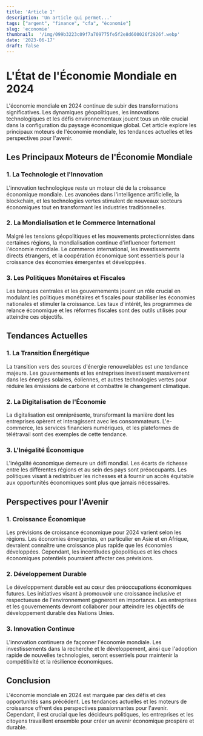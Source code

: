 ```yaml
---
title: 'Article 1'
description: 'Un article qui permet...'
tags: ["argent", "finance", "cfa", "économie"]
slug: 'economie'
thumbnail:  '/img/099b3223c09f7a709775fe5f2e8d600026f2926f.webp'
date: '2023-06-17'
draft: false
---
```


# L'État de l'Économie Mondiale en 2024

L'économie mondiale en 2024 continue de subir des transformations significatives. Les dynamiques géopolitiques, les innovations technologiques et les défis environnementaux jouent tous un rôle crucial dans la configuration du paysage économique global. Cet article explore les principaux moteurs de l'économie mondiale, les tendances actuelles et les perspectives pour l'avenir.

## Les Principaux Moteurs de l'Économie Mondiale

### 1. La Technologie et l'Innovation
L'innovation technologique reste un moteur clé de la croissance économique mondiale. Les avancées dans l'intelligence artificielle, la blockchain, et les technologies vertes stimulent de nouveaux secteurs économiques tout en transformant les industries traditionnelles.

### 2. La Mondialisation et le Commerce International
Malgré les tensions géopolitiques et les mouvements protectionnistes dans certaines régions, la mondialisation continue d'influencer fortement l'économie mondiale. Le commerce international, les investissements directs étrangers, et la coopération économique sont essentiels pour la croissance des économies émergentes et développées.

### 3. Les Politiques Monétaires et Fiscales
Les banques centrales et les gouvernements jouent un rôle crucial en modulant les politiques monétaires et fiscales pour stabiliser les économies nationales et stimuler la croissance. Les taux d'intérêt, les programmes de relance économique et les réformes fiscales sont des outils utilisés pour atteindre ces objectifs.

## Tendances Actuelles

### 1. La Transition Énergétique
La transition vers des sources d'énergie renouvelables est une tendance majeure. Les gouvernements et les entreprises investissent massivement dans les énergies solaires, éoliennes, et autres technologies vertes pour réduire les émissions de carbone et combattre le changement climatique.

### 2. La Digitalisation de l'Économie
La digitalisation est omniprésente, transformant la manière dont les entreprises opèrent et interagissent avec les consommateurs. L'e-commerce, les services financiers numériques, et les plateformes de télétravail sont des exemples de cette tendance.

### 3. L'Inégalité Économique
L'inégalité économique demeure un défi mondial. Les écarts de richesse entre les différentes régions et au sein des pays sont préoccupants. Les politiques visant à redistribuer les richesses et à fournir un accès équitable aux opportunités économiques sont plus que jamais nécessaires.

## Perspectives pour l'Avenir

### 1. Croissance Économique
Les prévisions de croissance économique pour 2024 varient selon les régions. Les économies émergentes, en particulier en Asie et en Afrique, devraient connaître une croissance plus rapide que les économies développées. Cependant, les incertitudes géopolitiques et les chocs économiques potentiels pourraient affecter ces prévisions.

### 2. Développement Durable
Le développement durable est au cœur des préoccupations économiques futures. Les initiatives visant à promouvoir une croissance inclusive et respectueuse de l'environnement gagneront en importance. Les entreprises et les gouvernements devront collaborer pour atteindre les objectifs de développement durable des Nations Unies.

### 3. Innovation Continue
L'innovation continuera de façonner l'économie mondiale. Les investissements dans la recherche et le développement, ainsi que l'adoption rapide de nouvelles technologies, seront essentiels pour maintenir la compétitivité et la résilience économiques.

## Conclusion

L'économie mondiale en 2024 est marquée par des défis et des opportunités sans précédent. Les tendances actuelles et les moteurs de croissance offrent des perspectives passionnantes pour l'avenir. Cependant, il est crucial que les décideurs politiques, les entreprises et les citoyens travaillent ensemble pour créer un avenir économique prospère et durable.

